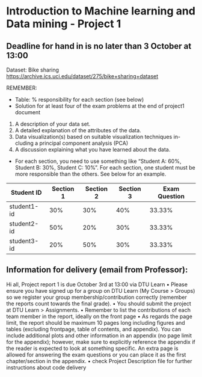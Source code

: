 # Introduction to Machine learning and Data mining - Project 1

## Deadline for hand in is no later than 3 October at 13:00

Dataset: Bike sharing 
https://archive.ics.uci.edu/dataset/275/bike+sharing+dataset

REMEMBER:
- Table: % responsibility for each section (see below)
- Solution for at least four of the exam problems at the end of project1 document

1) A description of your data set.
2) A detailed explanation of the attributes of the data.
3) Data visualization(s) based on suitable visualization techniques in- cluding a principal component analysis (PCA)
4) A discussion explaining what you have learned about the data.


- For each section, you need to use something like “Student A: 60%, Student B: 30%, Student C: 10%”. For each section, one student must be more responsible than the others. See below for an example.

| Student ID   | Section 1   | Section 2   | Section 3   | Exam Question  |
|--------------|-------------|-------------|-------------|---------------|
| student1-id  | 30%         | 30%         | 40%         | 33.33%        |
| student2-id  | 50%         | 20%         | 30%         | 33.33%        |
| student3-id  | 20%         | 50%         | 30%         | 33.33%        |

## Information for delivery (email from Professor):

Hi all, 
Project report 1 is due October 3rd at 13:00 via DTU Learn
•	Please ensure you have signed up for a group on DTU Learn (My Course > Groups) so we register your group membership/contribution correctly (remember the reports count towards the final grade).
•	You should submit the project at DTU Learn > Assignments.
•	Remember to list the contributions of each team member in the report, ideally on the front page
•	As regards the page limit, the report should be maximum 10 pages long including figures and tables (excluding frontpage, table of contents, and appendix). You can include additional plots and other information in an appendix (no page limit for the appendix); however, make sure to explicitly reference the appendix if the reader is expected to look at something specific. An extra page is allowed for answering the exam questions or you can place it as the first chapter/section in the appendix.
• check Project Description file for further instructions about code delivery

